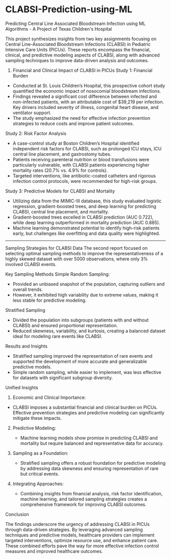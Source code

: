 # CLABSI-Prediction-using-ML
Predicting Central Line Associated Bloodstream Infection using ML Algorithms - A Project of Texas Children's Hospital

This project synthesizes insights from two key assignments focusing on Central Line-Associated Bloodstream Infections (CLABSI) in Pediatric Intensive Care Units (PICUs). These reports encompass the financial, clinical, and predictive modeling aspects of CLABSI, along with advanced sampling techniques to improve data-driven analysis and outcomes.

1. Financial and Clinical Impact of CLABSI in PICUs
Study 1: Financial Burden 
  - Conducted at St. Louis Children’s Hospital, this prospective cohort study quantified the economic impact of nosocomial bloodstream infections.
  - Findings revealed a significant cost difference between infected and non-infected patients, with an attributable cost of $39,219 per infection. Key drivers included severity of illness, congenital heart disease, and ventilator support.
  - The study emphasized the need for effective infection prevention strategies to reduce costs and improve patient outcomes.

Study 2: Risk Factor Analysis
  - A case-control study at Boston Children’s Hospital identified independent risk factors for CLABSI, such as prolonged ICU stays, ICU central line placement, and gastrostomy tubes.
  - Patients receiving parenteral nutrition or blood transfusions were particularly vulnerable, with CLABSI patients experiencing higher mortality rates (20.7% vs. 4.9% for controls).
  - Targeted interventions, like antibiotic-coated catheters and rigorous infection control protocols, were recommended for high-risk groups.

Study 3: Predictive Models for CLABSI and Mortality
  - Utilizing data from the MIMIC-III database, this study evaluated logistic regression, gradient-boosted trees, and deep learning for predicting CLABSI, central line placement, and mortality.
  - Gradient-boosted trees excelled in CLABSI prediction (AUC 0.722), while deep learning outperformed in mortality prediction (AUC 0.885).
  - Machine learning demonstrated potential to identify high-risk patients early, but challenges like overfitting and data quality were highlighted.

---

Sampling Strategies for CLABSI Data
The second report focused on selecting optimal sampling methods to improve the representativeness of a highly skewed dataset with over 5000 observations, where only 3% involved CLABSI events.

Key Sampling Methods
Simple Random Sampling:
  - Provided an unbiased snapshot of the population, capturing outliers and overall trends.
  - However, it exhibited high variability due to extreme values, making it less stable for predictive modeling.

Stratified Sampling
  - Divided the population into subgroups (patients with and without CLABSI) and ensured proportional representation.
  - Reduced skewness, variability, and kurtosis, creating a balanced dataset ideal for modeling rare events like CLABSI.

Results and Insights
- Stratified sampling improved the representation of rare events and supported the development of more accurate and generalizable predictive models.
- Simple random sampling, while easier to implement, was less effective for datasets with significant subgroup diversity.

Unified Insights
1. Economic and Clinical Importance:
- CLABSI imposes a substantial financial and clinical burden on PICUs. Effective prevention strategies and predictive modeling can significantly mitigate these impacts.

2. Predictive Modeling:
   - Machine learning models show promise in predicting CLABSI and mortality but require balanced and representative data for accuracy.

3. Sampling as a Foundation:
   - Stratified sampling offers a robust foundation for predictive modeling by addressing data skewness and ensuring representation of rare but critical events.

4. Integrating Approaches:
   - Combining insights from financial analysis, risk factor identification, machine learning, and tailored sampling strategies creates a comprehensive framework for improving CLABSI outcomes.

Conclusion

The findings underscore the urgency of addressing CLABSI in PICUs through data-driven strategies. By leveraging advanced sampling techniques and predictive models, healthcare providers can implement targeted interventions, optimize resource use, and enhance patient care. These combined efforts pave the way for more effective infection control measures and improved healthcare outcomes.
